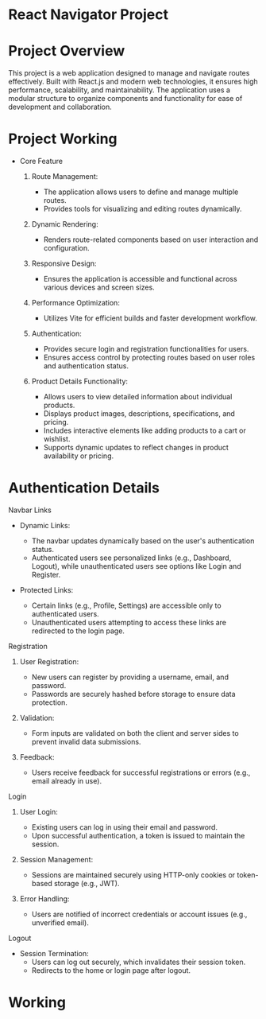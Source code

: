 # React Navigator Project

# Project Overview

This project is a web application designed to manage and navigate routes effectively. Built with React.js and modern web technologies, it ensures high performance, scalability, and maintainability. The application uses a modular structure to organize components and functionality for ease of development and collaboration.

# Project Working
  - Core Feature
      1. Route Management:
         - The application allows users to define and manage multiple routes.
         - Provides tools for visualizing and editing routes dynamically.

      2. Dynamic Rendering:
           - Renders route-related components based on user interaction and configuration.
      
      3. Responsive Design:
           - Ensures the application is accessible and functional across various devices and screen sizes.
      
      4. Performance Optimization:
           - Utilizes Vite for efficient builds and faster development workflow.
      
      5. Authentication:
          - Provides secure login and registration functionalities for users.
          - Ensures access control by protecting routes based on user roles and authentication status.

      6. Product Details Functionality:
          - Allows users to view detailed information about individual products.
          - Displays product images, descriptions, specifications, and pricing.
          - Includes interactive elements like adding products to a cart or wishlist.
          - Supports dynamic updates to reflect changes in product availability or pricing.

# Authentication Details
Navbar Links
  - Dynamic Links:
    - The navbar updates dynamically based on the user's authentication status.
    - Authenticated users see personalized links (e.g., Dashboard, Logout), while unauthenticated users see options like
        Login and Register.

  - Protected Links:
    - Certain links (e.g., Profile, Settings) are accessible only to authenticated users.
    - Unauthenticated users attempting to access these links are redirected to the login page.

Registration
  1. User Registration:
     - New users can register by providing a username, email, and password.
     - Passwords are securely hashed before storage to ensure data protection.

  2. Validation:
     - Form inputs are validated on both the client and server sides to prevent invalid data submissions.

  3. Feedback:
     - Users receive feedback for successful registrations or errors (e.g., email already in use).

Login
  1. User Login:
     - Existing users can log in using their email and password.
     - Upon successful authentication, a token is issued to maintain the session.

  2. Session Management:
     - Sessions are maintained securely using HTTP-only cookies or token-based storage (e.g., JWT).

  3. Error Handling:
     - Users are notified of incorrect credentials or account issues (e.g., unverified email).

Logout
  - Session Termination:
    - Users can log out securely, which invalidates their session token.
    - Redirects to the home or login page after logout.

# Working
